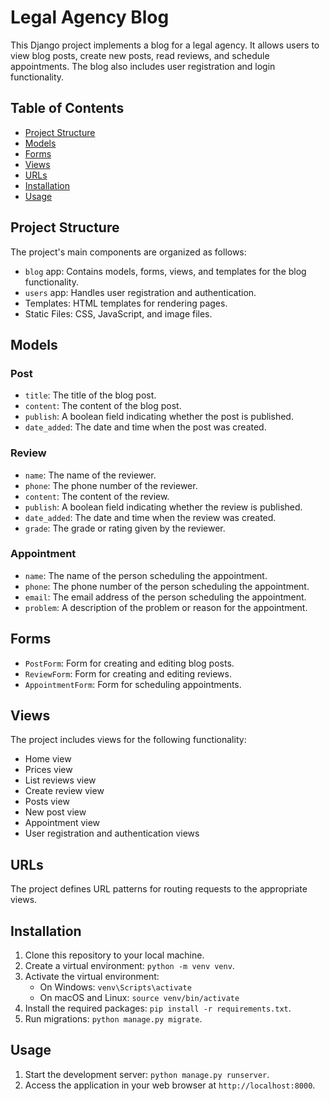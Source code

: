 # Legal Agency Blog

This Django project implements a blog for a legal agency. It allows users to view blog posts, create new posts, read reviews, and schedule appointments. The blog also includes user registration and login functionality.

## Table of Contents

- [Project Structure](#project-structure)
- [Models](#models)
- [Forms](#forms)
- [Views](#views)
- [URLs](#urls)
- [Installation](#installation)
- [Usage](#usage)

## Project Structure

The project's main components are organized as follows:

- `blog` app: Contains models, forms, views, and templates for the blog functionality.
- `users` app: Handles user registration and authentication.
- Templates: HTML templates for rendering pages.
- Static Files: CSS, JavaScript, and image files.

## Models

### Post

- `title`: The title of the blog post.
- `content`: The content of the blog post.
- `publish`: A boolean field indicating whether the post is published.
- `date_added`: The date and time when the post was created.

### Review

- `name`: The name of the reviewer.
- `phone`: The phone number of the reviewer.
- `content`: The content of the review.
- `publish`: A boolean field indicating whether the review is published.
- `date_added`: The date and time when the review was created.
- `grade`: The grade or rating given by the reviewer.

### Appointment

- `name`: The name of the person scheduling the appointment.
- `phone`: The phone number of the person scheduling the appointment.
- `email`: The email address of the person scheduling the appointment.
- `problem`: A description of the problem or reason for the appointment.

## Forms

- `PostForm`: Form for creating and editing blog posts.
- `ReviewForm`: Form for creating and editing reviews.
- `AppointmentForm`: Form for scheduling appointments.

## Views

The project includes views for the following functionality:

- Home view
- Prices view
- List reviews view
- Create review view
- Posts view
- New post view
- Appointment view
- User registration and authentication views

## URLs

The project defines URL patterns for routing requests to the appropriate views.


## Installation

1. Clone this repository to your local machine.
2. Create a virtual environment: `python -m venv venv`.
3. Activate the virtual environment:
   - On Windows: `venv\Scripts\activate`
   - On macOS and Linux: `source venv/bin/activate`
4. Install the required packages: `pip install -r requirements.txt`.
5. Run migrations: `python manage.py migrate`.

## Usage

1. Start the development server: `python manage.py runserver`.
2. Access the application in your web browser at `http://localhost:8000`.
